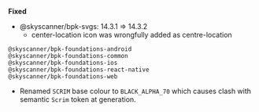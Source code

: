 **Fixed**

* @skyscanner/bpk-svgs: 14.3.1 => 14.3.2
	* center-location icon was wrongfully added as centre-location

`@skyscanner/bpk-foundations-android`<br />
`@skyscanner/bpk-foundations-common`<br />
`@skyscanner/bpk-foundations-ios`<br />
`@skyscanner/bpk-foundations-react-native`<br />
`@skyscanner/bpk-foundations-web`
  - Renamed `SCRIM` base colour to `BLACK_ALPHA_70` which causes clash with semantic `Scrim` token at generation.